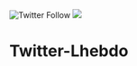 <img alt="Twitter Follow" src="https://img.shields.io/twitter/follow/lhebdomadaire?style=social">
<img src="https://img.shields.io/badge/language-python-yellow">
<h1>Twitter-Lhebdo</h1>
